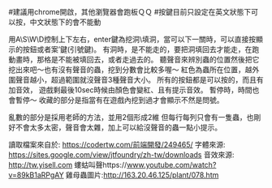 #建議用chrome開啟，其他瀏覽器會跑板ＱＱ
#按鍵目前只設定在英文狀態下可以按，中文狀態下的會不能動

用A\S\W\D控制上下左右，enter鍵為挖洞\填洞，當可以下一關時，可以直接按顯示的按鈕或者案’鍵(引號鍵)。
有洞時，是不能走的，要把洞填回去才能走，在跑動畫時，那格是不能被填回去，或者走過去的。
聽聲音來辨別蟲的位置然後把它挖出來吧～也有沒有聲音的蟲，挖到分數會比較多喔～
紅色為蟲所在位置，越外圍聲音越小，超過範圍就沒聲音3種聲音大小。
所有的按鈕都是可以按的，而且有加音效，
遊戲剩最後10sec時候由顏色會變紅、且有提示音效。
暫停時，時間也會暫停～
收藏的部分是指當有在遊戲內挖到過才會顯示不然是問號。


亂數的部分是採用老師的方法，並用2個形成2維
但每行每列只會有一隻蟲，也剛好不會太多太密，聲音會太雜，加上可以給沒聲音的蟲一點小提示。



讀取檔案來自於:
https://codertw.com/前端開發/249465/
字體來源:
https://sites.google.com/view/jtfoundry/zh-tw/downloads
音效來源:
http://tw.yisell.com
螻蛄叫聲https://www.youtube.com/watch?v=89kB1aRPgAY
雞母蟲圖片:http://163.20.46.125/plant/078.htm
